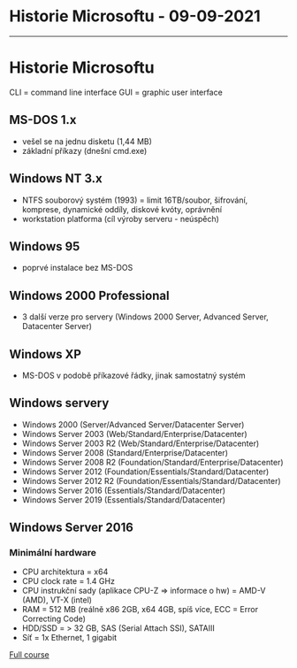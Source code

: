 # Historie Microsoftu - 09-09-2021
---
# Historie Microsoftu
CLI = command line interface
GUI = graphic user interface

## MS-DOS 1.x
- vešel se na jednu disketu (1,44 MB)
- základní příkazy (dnešní cmd.exe)

## Windows NT 3.x
- NTFS souborový systém (1993) = limit 16TB/soubor, šifrování, komprese, dynamické oddíly, diskové kvóty, oprávnění
- workstation platforma (cíl výroby serveru - neúspěch)

## Windows 95
- poprvé instalace bez MS-DOS

## Windows 2000 Professional
- 3 další verze pro servery (Windows 2000 Server, Advanced Server, Datacenter Server)

## Windows XP
- MS-DOS v podobě příkazové řádky, jinak samostatný systém

## Windows servery
- Windows 2000 (Server/Advanced Server/Datacenter Server)
- Windows Server 2003 (Web/Standard/Enterprise/Datacenter)
- Windows Server 2003 R2 (Web/Standard/Enterprise/Datacenter)
- Windows Server 2008 (Standard/Enterprise/Datacenter)
- Windows Server 2008 R2 (Foundation/Standard/Enterprise/Datacenter)
- Windows Server 2012 (Foundation/Essentials/Standard/Datacenter)
- Windows Server 2012 R2 (Foundation/Essentials/Standard/Datacenter)
- Windows Server 2016 (Essentials/Standard/Datacenter)
- Windows Server 2019 (Essentials/Standard/Datacenter)

## Windows Server 2016
### Minimální hardware
- CPU architektura = x64
- CPU clock rate = 1.4 GHz
- CPU instrukční sady (aplikace CPU-Z => informace o hw) = AMD-V (AMD), VT-X (intel)
- RAM = 512 MB (reálně x86 2GB, x64 4GB, spíš více, ECC = Error Correcting Code)
- HDD/SSD = > 32 GB, SAS (Serial Attach SSI), SATAIII
- Síť = 1x Ethernet, 1 gigabit



[Full course](https://www.youtube.com/playlist?list=PLYogJ_kxL1wTesq-vNxEc8tjDOHvszeWf)